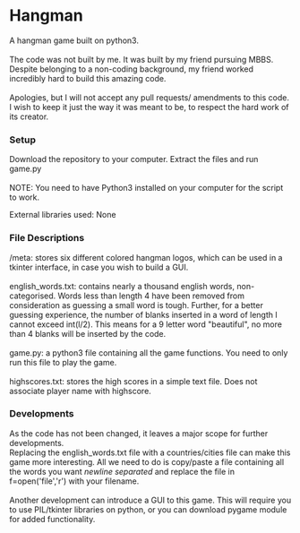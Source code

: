 # Hangman
 A hangman game built on python3.
 <br><br>
 The code was not built by me. It was built by my friend pursuing MBBS. Despite belonging to a non-coding background, my friend worked incredibly hard to build this amazing code. <br><br>
 Apologies, but I will not accept any pull requests/ amendments to this code.<br> I wish to keep it just the way it was meant to be, to respect the hard work of its creator.
 
 ### Setup
 
 Download the repository to your computer.
 Extract the files and run game.py
 <br><br>
 NOTE: You need to have Python3 installed on your computer for the script to work.
 
 External libraries used: None
 
 ### File Descriptions
 
 /meta: stores six different colored hangman logos, which can be used in a tkinter interface, in case you wish to build a GUI.
 <br><br>
 english_words.txt: contains nearly a thousand english words, non-categorised. Words less than length 4 have been removed from consideration as guessing a small word is tough. Further, for a better guessing experience, the number of blanks inserted in a word of length l cannot exceed int(l/2). This means for a 9 letter word "beautiful", no more than 4 blanks will be inserted by the code.
 <br><br>
 game.py: a python3 file containing all the game functions. You need to only run this file to play the game.
 <br><br>
 highscores.txt: stores the high scores in a simple text file. Does not associate player name with highscore.
 
 ### Developments
 
 As the code has not been changed, it leaves a major scope for further developments. 
 <br>
Replacing the english_words.txt file with a countries/cities file can make this game more interesting. All we need to do is copy/paste a file containing all the words you want *newline separated* and replace the file in f=open('file','r') with your filename.
<br><br>
Another development can introduce a GUI to this game. This will require you to use PIL/tkinter libraries on python, or you can download pygame module for added functionality.
<br>
 
 
